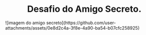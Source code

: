 <h1 align="center">  Desafio do Amigo Secreto. </h1>
![imagem do amigo secreto](https://github.com/user-attachments/assets/0e8d2c4a-3f8e-4a90-ba54-b07cfc258925)
